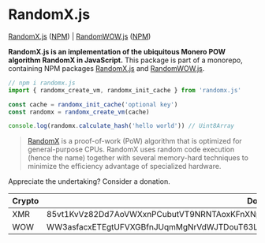 # RandomX.js

[RandomX.js](https://github.com/l1mey112/randomx.js) ([NPM](https://www.npmjs.com/package/randomx.js)) | [RandomWOW.js](https://github.com/l1mey112/randomx.js) ([NPM](https://www.npmjs.com/package/randomwow.js))

**RandomX.js is an implementation of the ubiquitous Monero POW algorithm RandomX in JavaScript.** This package is part of a monorepo, containing NPM packages [RandomX.js](https://www.npmjs.com/package/randomx.js) and [RandomWOW.js](https://www.npmjs.com/package/randomwow.js).

```ts
// npm i randomx.js
import { randomx_create_vm, randomx_init_cache } from 'randomx.js'

const cache = randomx_init_cache('optional key')
const randomx = randomx_create_vm(cache)

console.log(randomx.calculate_hash('hello world')) // Uint8Array
```

> [RandomX](https://github.com/tevador/RandomX) is a proof-of-work (PoW) algorithm that is optimized for general-purpose CPUs. RandomX uses random code execution (hence the name) together with several memory-hard techniques to minimize the efficiency advantage of specialized hardware.

Appreciate the undertaking? Consider a donation.

| Crypto  | Donation Address |
| ------------- | ------------- |
| XMR  | 85vt1KvVz82Dd7AoVWXxnPCubutVT9NRNTAoxKFnXNpzcUfLFZ7rBtjbxonPTD5roE998XczLAoCrUD7tPS84AUQ8cZXHRM |
| WOW  | WW3asfacxETEgtUFVXGBfnJUqmMgNrVdWJTDouT63Ly4B1B9xiqj2g6bDPS8jZNn6pXY5pj4dnmTtL1gLRTAxXwz1LQhsua1R |
